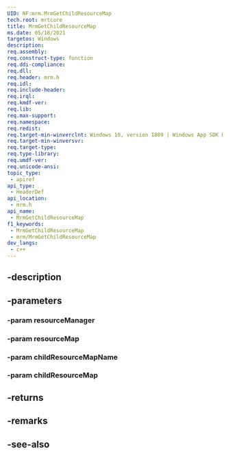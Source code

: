 ```yaml
---
UID: NF:mrm.MrmGetChildResourceMap
tech.root: mrtcore 
title: MrmGetChildResourceMap
ms.date: 05/18/2021 
targetos: Windows
description: 
req.assembly: 
req.construct-type: function
req.ddi-compliance: 
req.dll: 
req.header: mrm.h
req.idl: 
req.include-header: 
req.irql: 
req.kmdf-ver: 
req.lib: 
req.max-support: 
req.namespace: 
req.redist: 
req.target-min-winverclnt: Windows 10, version 1809 | Windows App SDK 0.5 (and later) 
req.target-min-winversvr: 
req.target-type: 
req.type-library: 
req.umdf-ver: 
req.unicode-ansi: 
topic_type:
 - apiref
api_type:
 - HeaderDef
api_location:
 - mrm.h
api_name:
 - MrmGetChildResourceMap
f1_keywords:
 - MrmGetChildResourceMap
 - mrm/MrmGetChildResourceMap
dev_langs:
 - c++
---
```


## -description

## -parameters

### -param resourceManager

### -param resourceMap

### -param childResourceMapName

### -param childResourceMap

## -returns

## -remarks

## -see-also

